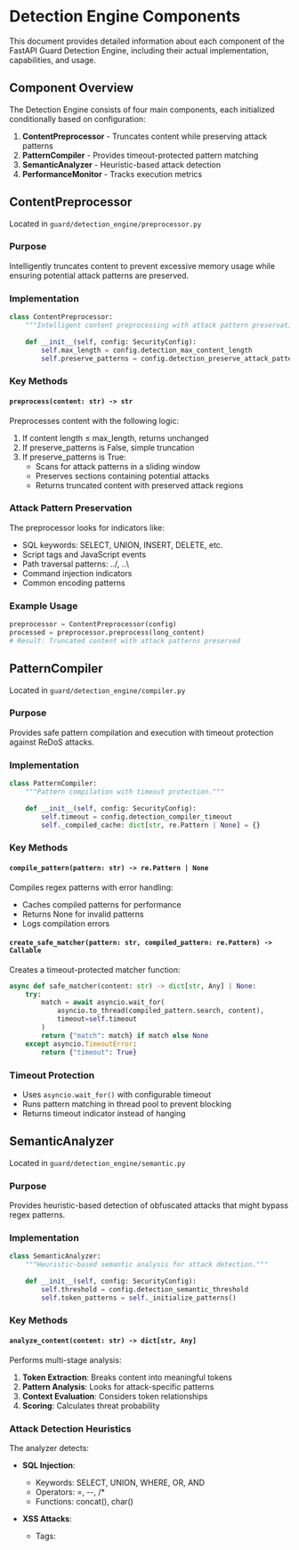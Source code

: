 # Detection Engine Components

This document provides detailed information about each component of the FastAPI Guard Detection Engine, including their actual implementation, capabilities, and usage.

## Component Overview

The Detection Engine consists of four main components, each initialized conditionally based on configuration:

1. **ContentPreprocessor** - Truncates content while preserving attack patterns
2. **PatternCompiler** - Provides timeout-protected pattern matching
3. **SemanticAnalyzer** - Heuristic-based attack detection
4. **PerformanceMonitor** - Tracks execution metrics

## ContentPreprocessor

Located in `guard/detection_engine/preprocessor.py`

### Purpose

Intelligently truncates content to prevent excessive memory usage while ensuring potential attack patterns are preserved.

### Implementation

```python
class ContentPreprocessor:
    """Intelligent content preprocessing with attack pattern preservation."""
    
    def __init__(self, config: SecurityConfig):
        self.max_length = config.detection_max_content_length
        self.preserve_patterns = config.detection_preserve_attack_patterns
```

### Key Methods

#### `preprocess(content: str) -> str`

Preprocesses content with the following logic:

1. If content length ≤ max_length, returns unchanged
2. If preserve_patterns is False, simple truncation
3. If preserve_patterns is True:
   - Scans for attack patterns in a sliding window
   - Preserves sections containing potential attacks
   - Returns truncated content with preserved attack regions

### Attack Pattern Preservation

The preprocessor looks for indicators like:
- SQL keywords: SELECT, UNION, INSERT, DELETE, etc.
- Script tags and JavaScript events
- Path traversal patterns: ../, ..\
- Command injection indicators
- Common encoding patterns

### Example Usage

```python
preprocessor = ContentPreprocessor(config)
processed = preprocessor.preprocess(long_content)
# Result: Truncated content with attack patterns preserved
```

## PatternCompiler

Located in `guard/detection_engine/compiler.py`

### Purpose

Provides safe pattern compilation and execution with timeout protection against ReDoS attacks.

### Implementation

```python
class PatternCompiler:
    """Pattern compilation with timeout protection."""
    
    def __init__(self, config: SecurityConfig):
        self.timeout = config.detection_compiler_timeout
        self._compiled_cache: dict[str, re.Pattern | None] = {}
```

### Key Methods

#### `compile_pattern(pattern: str) -> re.Pattern | None`

Compiles regex patterns with error handling:
- Caches compiled patterns for performance
- Returns None for invalid patterns
- Logs compilation errors

#### `create_safe_matcher(pattern: str, compiled_pattern: re.Pattern) -> Callable`

Creates a timeout-protected matcher function:

```python
async def safe_matcher(content: str) -> dict[str, Any] | None:
    try:
        match = await asyncio.wait_for(
            asyncio.to_thread(compiled_pattern.search, content),
            timeout=self.timeout
        )
        return {"match": match} if match else None
    except asyncio.TimeoutError:
        return {"timeout": True}
```

### Timeout Protection

- Uses `asyncio.wait_for()` with configurable timeout
- Runs pattern matching in thread pool to prevent blocking
- Returns timeout indicator instead of hanging

## SemanticAnalyzer

Located in `guard/detection_engine/semantic.py`

### Purpose

Provides heuristic-based detection of obfuscated attacks that might bypass regex patterns.

### Implementation

```python
class SemanticAnalyzer:
    """Heuristic-based semantic analysis for attack detection."""
    
    def __init__(self, config: SecurityConfig):
        self.threshold = config.detection_semantic_threshold
        self.token_patterns = self._initialize_patterns()
```

### Key Methods

#### `analyze_content(content: str) -> dict[str, Any]`

Performs multi-stage analysis:

1. **Token Extraction**: Breaks content into meaningful tokens
2. **Pattern Analysis**: Looks for attack-specific patterns
3. **Context Evaluation**: Considers token relationships
4. **Scoring**: Calculates threat probability

### Attack Detection Heuristics

The analyzer detects:

- **SQL Injection**:
  - Keywords: SELECT, UNION, WHERE, OR, AND
  - Operators: =, --, /*
  - Functions: concat(), char()
  
- **XSS Attacks**:
  - Tags: <script>, <img>, <iframe>
  - Events: onerror, onload, onclick
  - JavaScript: eval(), alert()

- **Path Traversal**:
  - Patterns: ../, ..\, %2e%2e
  - File references: /etc/passwd, boot.ini

- **Command Injection**:
  - Operators: ;, |, &, $()
  - Commands: wget, curl, nc

### Scoring System

```python
{
    "score": 0.85,  # Overall threat score (0.0-1.0)
    "attack_types": {
        "sql_injection": 0.9,
        "xss": 0.3,
        "path_traversal": 0.0,
        "command_injection": 0.0
    },
    "confidence": "high",  # low, medium, high
    "detected_patterns": [...]
}
```

## PerformanceMonitor

Located in `guard/detection_engine/monitor.py`

### Purpose

Tracks pattern execution performance to identify bottlenecks and optimize detection.

### Implementation

```python
class PerformanceMonitor:
    """Real-time performance monitoring for detection operations."""
    
    def __init__(self, config: SecurityConfig):
        self.history_size = config.detection_monitor_history_size
        self.slow_threshold = config.detection_slow_pattern_threshold
        self.anomaly_threshold = config.detection_anomaly_threshold
        self.max_patterns = config.detection_max_tracked_patterns
        
        self._metrics: deque[dict] = deque(maxlen=self.history_size)
        self._pattern_stats: dict[str, deque] = {}
```

### Key Methods

#### `record_metric(**kwargs)`

Records execution metrics:
- Pattern identifier
- Execution time
- Match result
- Timeout status
- Context information

#### `get_pattern_stats(pattern: str) -> dict`

Returns statistics for a specific pattern:

```python
{
    "execution_count": 150,
    "average_time": 0.003,
    "max_time": 0.125,
    "min_time": 0.001,
    "timeout_count": 2,
    "match_count": 5
}
```

#### `get_slow_patterns(threshold: float | None) -> list[dict]`

Identifies patterns exceeding the threshold:

```python
[
    {
        "pattern": "complex.*regex.*pattern",
        "average_time": 0.150,
        "execution_count": 100,
        "timeout_rate": 0.05
    }
]
```

#### `detect_anomalies() -> list[dict]`

Uses statistical analysis to find anomalous patterns:
- Calculates mean and standard deviation
- Identifies patterns beyond anomaly threshold
- Returns patterns with unusual behavior

### Memory Management

- Fixed-size deques prevent unbounded growth
- Automatic cleanup of old metrics
- Per-pattern tracking limited by max_patterns

## Component Initialization

Components are created lazily in `SusPatternsManager._ensure_detection_components()`:

```python
def _ensure_detection_components(self) -> None:
    """Initialize detection engine components based on configuration."""
    config = get_current_config()
    
    if config.detection_compiler_timeout > 0 and not self._compiler:
        self._compiler = PatternCompiler(config)
    
    if config.detection_max_content_length > 0 and not self._preprocessor:
        self._preprocessor = ContentPreprocessor(config)
    
    if config.detection_semantic_threshold > 0 and not self._semantic_analyzer:
        self._semantic_analyzer = SemanticAnalyzer(config)
    
    if not self._performance_monitor:
        self._performance_monitor = PerformanceMonitor(config)
```

## Component Interaction

The components work together in the `detect()` method:

1. **Preprocessing**: Content is truncated if needed
2. **Pattern Matching**: Each pattern is executed with timeout protection
3. **Semantic Analysis**: Additional heuristic checks if enabled
4. **Performance Tracking**: All operations are monitored

### Example Flow

```python
async def detect(self, content: str, **kwargs) -> dict:
    # 1. Preprocess if configured
    if self._preprocessor:
        processed = self._preprocessor.preprocess(content)
    else:
        processed = content
    
    # 2. Pattern matching with compiler
    threats = []
    for pattern_str in self.patterns:
        if self._compiler:
            matcher = self._compiler.create_safe_matcher(pattern_str, pattern)
            result = await matcher(processed)
            if result and not result.get("timeout"):
                threats.append({"type": "regex", "pattern": pattern_str})
    
    # 3. Semantic analysis if configured
    if self._semantic_analyzer:
        semantic_result = self._semantic_analyzer.analyze_content(processed)
        if semantic_result["score"] > config.detection_semantic_threshold:
            threats.append({"type": "semantic", **semantic_result})
    
    # 4. Record performance
    if self._performance_monitor:
        await self._performance_monitor.record_metric(
            pattern=pattern_str,
            execution_time=elapsed,
            matched=bool(result)
        )
    
    return {
        "is_threat": len(threats) > 0,
        "threats": threats,
        ...
    }
```

## Error Handling

Each component includes comprehensive error handling:

- **PatternCompiler**: Invalid patterns return None
- **ContentPreprocessor**: Handles encoding errors gracefully
- **SemanticAnalyzer**: Returns low scores for parsing errors
- **PerformanceMonitor**: Continues operation if metrics fail

## Performance Optimization

### Caching

- Compiled patterns are cached in PatternCompiler
- Token patterns are pre-initialized in SemanticAnalyzer

### Async Operations

- Pattern matching runs in thread pool
- Metrics recording is non-blocking

### Memory Bounds

- All collections have size limits
- Old data is automatically evicted

## Configuration Impact

| Component | Required Configuration | Impact When Disabled |
|-----------|----------------------|---------------------|
| ContentPreprocessor | `detection_max_content_length > 0` | No content truncation |
| PatternCompiler | `detection_compiler_timeout > 0` | No timeout protection |
| SemanticAnalyzer | `detection_semantic_threshold > 0` | No heuristic detection |
| PerformanceMonitor | Always created | N/A |

## Best Practices

1. **Enable Timeout Protection**: Always set `detection_compiler_timeout` to prevent ReDoS
2. **Set Content Limits**: Use `detection_max_content_length` to bound memory usage
3. **Monitor Performance**: Review slow patterns regularly
4. **Test Semantic Threshold**: Adjust based on false positive tolerance
5. **Clean Up Patterns**: Remove or optimize slow patterns

## Next Steps

- Learn about [Configuration Options](configuration.md)
- Review [Performance Tuning](performance-tuning.md)
- See [Architecture Overview](architecture.md)
